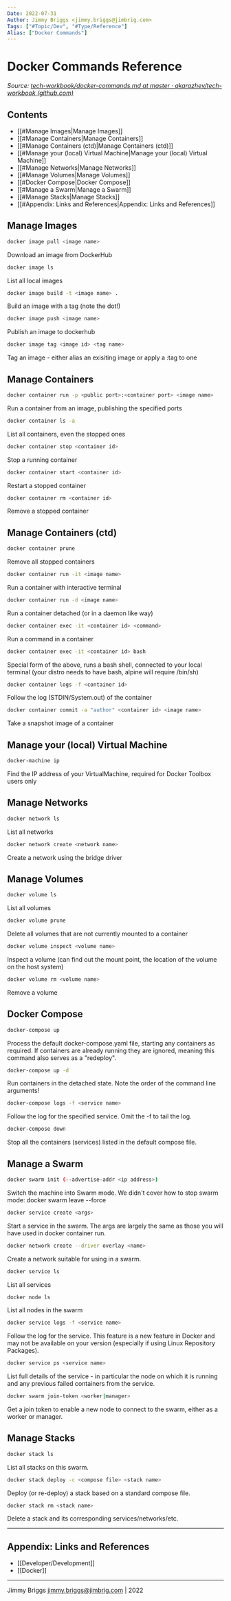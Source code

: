 ```yaml
---
Date: 2022-07-31
Author: Jimmy Briggs <jimmy.briggs@jimbrig.com>
Tags: ["#Topic/Dev", "#Type/Reference"]
Alias: ["Docker Commands"]
---
```


# Docker Commands Reference

*Source: [tech-workbook/docker-commands.md at master · akarazhev/tech-workbook (github.com)](https://github.com/akarazhev/tech-workbook/blob/master/commands/docker-commands.md)*

## Contents

- [[#Manage Images|Manage Images]]
- [[#Manage Containers|Manage Containers]]
- [[#Manage Containers (ctd)|Manage Containers (ctd)]]
- [[#Manage your (local) Virtual Machine|Manage your (local) Virtual Machine]]
- [[#Manage Networks|Manage Networks]]
- [[#Manage Volumes|Manage Volumes]]
- [[#Docker Compose|Docker Compose]]
- [[#Manage a Swarm|Manage a Swarm]]
- [[#Manage Stacks|Manage Stacks]]
- [[#Appendix: Links and References|Appendix: Links and References]]

## Manage Images

```bash
docker image pull <image name>
```

Download an image from DockerHub

```bash
docker image ls
```

List all local images

```bash
docker image build -t <image name> .
```

Build an image with a tag (note the dot!)

```bash
docker image push <image name>
```

Publish an image to dockerhub

```bash
docker image tag <image id> <tag name>
```

Tag an image - either alias an exisiting image or apply a :tag to one

## Manage Containers

```bash
docker container run -p <public port>:<container port> <image name>
```

Run a container from an image, publishing the specified ports

```bash
docker container ls -a
```

List all containers, even the stopped ones

```bash
docker container stop <container id>
```

Stop a running container

```bash
docker container start <container id>
```

Restart a stopped container

```bash
docker container rm <container id>
```

Remove a stopped container
 
## Manage Containers (ctd) 

```bash
docker container prune
```

Remove all stopped containers

```bash
docker container run -it <image name>
```

Run a container with interactive terminal

```bash
docker container run -d <image name>
```

Run a container detached (or in a daemon like way)

```bash
docker container exec -it <container id> <command>
```

Run a command in a container

```bash
docker container exec -it <container id> bash
```

Special form of the above, runs a bash shell, connected to your local terminal (your distro needs to have bash, alpine will require /bin/sh)

```bash
docker container logs -f <container id>
```

Follow the log (STDIN/System.out) of the container

```bash
docker container commit -a "author" <container id> <image name>
```

Take a snapshot image of a container

## Manage your (local) Virtual Machine

```bash
docker-machine ip
```

Find the IP address of your VirtualMachine, required for Docker Toolbox users only

## Manage Networks 

```bash
docker network ls
```

List all networks

```bash
docker network create <network name>
```

Create a network using the bridge driver

## Manage Volumes 

```bash
docker volume ls
```

List all volumes

```bash
docker volume prune
```

Delete all volumes that are not currently mounted to a container

```bash
docker volume inspect <volume name>
```

Inspect a volume (can find out the mount point, the location of the volume on the host system)

```bash
docker volume rm <volume name>
```

Remove a volume

## Docker Compose

```bash
docker-compose up
```

Process the default docker-compose.yaml file, starting any containers as required. If containers are already running they are ignored, meaning this command also serves as a "redeploy".

```bash
docker-compose up -d
```

Run containers in the detached state. Note the order of the command line arguments!

```bash
docker-compose logs -f <service name>
```

Follow the log for the specified service. Omit the -f to tail the log.

```bash
docker-compose down
```

Stop all the containers (services) listed in the default compose file.

## Manage a Swarm

```bash
docker swarm init (--advertise-addr <ip address>)
```

Switch the machine into Swarm mode. We didn't cover how to stop swarm mode: docker swarm leave --force

```bash
docker service create <args>
```

Start a service in the swarm. The args are largely the same as those you will have used in docker container run.

```bash
docker network create --driver overlay <name>
```

Create a network suitable for using in a swarm.

```bash
docker service ls
```

List all services

```bash
docker node ls
```

List all nodes in the swarm

```bash
docker service logs -f <service name>
```

Follow the log for the service. This feature is a new feature in Docker and may not be available on your version (especially if using Linux Repository Packages).

```bash
docker service ps <service name>
```

List full details of the service - in particular the node on which it is running and any previous failed containers from the service.

```bash
docker swarm join-token <worker|manager>
```

Get a join token to enable a new node to connect to the swarm, either as a worker or manager.

## Manage Stacks 

```bash
docker stack ls
```

List all stacks on this swarm.

```bash
docker stack deploy -c <compose file> <stack name>
```

Deploy (or re-deploy) a stack based on a standard compose file.

```bash
docker stack rm <stack name>
```

Delete a stack and its corresponding services/networks/etc.

***

## Appendix: Links and References

- [[Developer/Development]]
- [[Docker]]

***

Jimmy Briggs <jimmy.briggs@jimbrig.com> | 2022